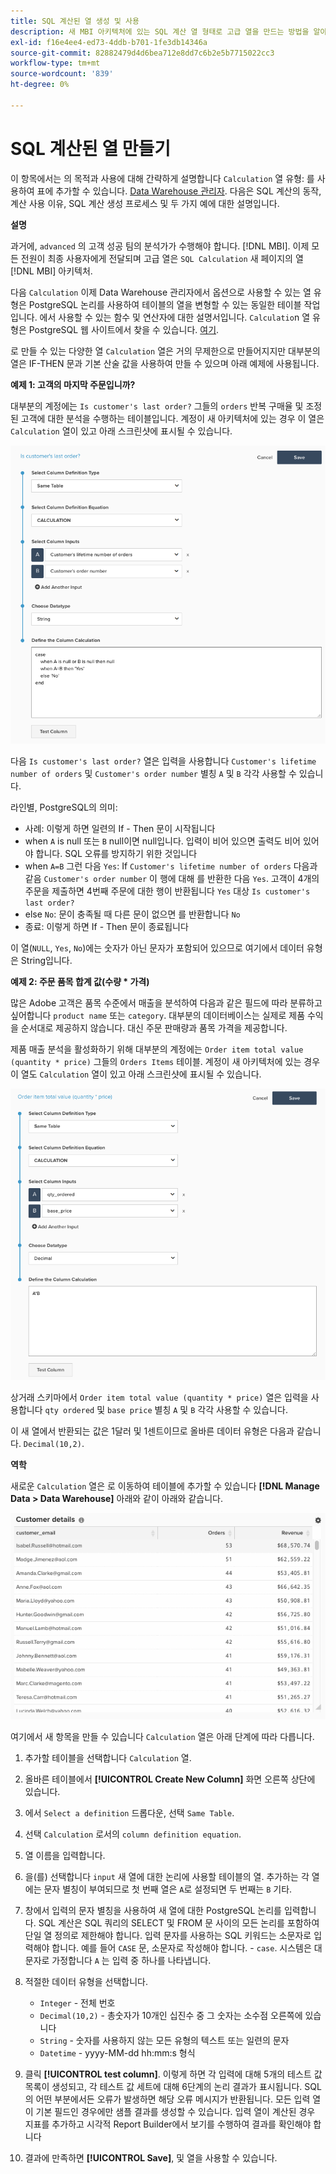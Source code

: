 ```yaml
---
title: SQL 계산된 열 생성 및 사용
description: 새 MBI 아키텍처에 있는 SQL 계산 열 형태로 고급 열을 만드는 방법을 알아봅니다.
exl-id: f16e4ee4-ed73-4ddb-b701-1fe3db14346a
source-git-commit: 82882479d4d6bea712e8dd7c6b2e5b7715022cc3
workflow-type: tm+mt
source-wordcount: '839'
ht-degree: 0%

---
```


# SQL 계산된 열 만들기

이 항목에서는 의 목적과 사용에 대해 간략하게 설명합니다 `Calculation` 열 유형: 를 사용하여 표에 추가할 수 있습니다. [Data Warehouse 관리자](../data-warehouse-mgr/tour-dwm.md). 다음은 SQL 계산의 동작, 계산 사용 이유, SQL 계산 생성 프로세스 및 두 가지 예에 대한 설명입니다.

**설명**

과거에, `advanced` 의 고객 성공 팀의 분석가가 수행해야 합니다. [!DNL MBI]. 이제 모든 전원이 최종 사용자에게 전달되며 고급 열은 `SQL Calculation` 새 페이지의 열 [!DNL MBI] 아키텍처.

다음 `Calculation` 이제 Data Warehouse 관리자에서 옵션으로 사용할 수 있는 열 유형은 PostgreSQL 논리를 사용하여 테이블의 열을 변형할 수 있는 동일한 테이블 작업입니다. 에서 사용할 수 있는 함수 및 연산자에 대한 설명서입니다. `Calculatio`n 열 유형은 PostgreSQL 웹 사이트에서 찾을 수 있습니다. [여기](https://www.postgresql.org/docs/9.6/static/functions.html).

로 만들 수 있는 다양한 열 `Calculation` 열은 거의 무제한으로 만들어지지만 대부분의 열은 IF-THEN 문과 기본 산술 값을 사용하여 만들 수 있으며 아래 예제에 사용됩니다.

**예제 1: 고객의 마지막 주문입니까?**

대부분의 계정에는 `Is customer's last order?` 그들의 `orders` 반복 구매율 및 조정된 고객에 대한 분석을 수행하는 테이블입니다. 계정이 새 아키텍처에 있는 경우 이 열은 `Calculation` 열이 있고 아래 스크린샷에 표시될 수 있습니다.

![](../../assets/Is_customer_s_last_order.png)

다음 `Is customer's last order?` 열은 입력을 사용합니다 `Customer's lifetime number of orders` 및 `Customer's order number` 별칭 `A` 및 `B` 각각 사용할 수 있습니다.

라인별, PostgreSQL의 의미:

* 사례: 이렇게 하면 일련의 If - Then 문이 시작됩니다
* when `A` is null 또는 `B` null이면 null입니다. 입력이 비어 있으면 출력도 비어 있어야 합니다. SQL 오류를 방지하기 위한 것입니다
* when `A=B` 그런 다음 `Yes`: If `Customer's lifetime number of orders` 다음과 같음 `Customer's order number` 이 행에 대해 를 반환한 다음 `Yes`. 고객이 4개의 주문을 제출하면 4번째 주문에 대한 행이 반환됩니다 `Yes` 대상 `Is customer's last order?`
* else `No`: 문이 충족될 때 다른 문이 없으면 를 반환합니다 `No`
* 종료: 이렇게 하면 If - Then 문이 종료됩니다

이 열(`NULL`, `Yes`, `No`)에는 숫자가 아닌 문자가 포함되어 있으므로 여기에서 데이터 유형은 String입니다.

**예제 2: 주문 품목 합계 값(수량 * 가격)**

많은 Adobe 고객은 품목 수준에서 매출을 분석하여 다음과 같은 필드에 따라 분류하고 싶어합니다 `product name` 또는 `category`. 대부분의 데이터베이스는 실제로 제품 수익을 순서대로 제공하지 않습니다. 대신 주문 판매량과 품목 가격을 제공합니다.

제품 매출 분석을 활성화하기 위해 대부분의 계정에는 `Order item total value (quantity * price)` 그들의 `Orders Items` 테이블. 계정이 새 아키텍처에 있는 경우 이 열도 `Calculation` 열이 있고 아래 스크린샷에 표시될 수 있습니다.

![](../../assets/Order_item_total_value.png)

상거래 스키마에서 `Order item total value (quantity * price)` 열은 입력을 사용합니다 `qty ordered` 및 `base price` 별칭 `A` 및 `B` 각각 사용할 수 있습니다.

이 새 열에서 반환되는 값은 1달러 및 1센트이므로 올바른 데이터 유형은 다음과 같습니다. `Decimal(10,2)`.

**역학**

새로운 `Calculation` 열은 로 이동하여 테이블에 추가할 수 있습니다 **[!DNL Manage Data > Data Warehouse]** 아래와 같이 아래와 같습니다.

![](../../assets/blobid2.png)

여기에서 새 항목을 만들 수 있습니다 `Calculation` 열은 아래 단계에 따라 다릅니다.

1. 추가할 테이블을 선택합니다 `Calculation` 열.
1. 올바른 테이블에서 **[!UICONTROL Create New Column]** 화면 오른쪽 상단에 있습니다.
1. 에서 `Select a definition` 드롭다운, 선택 `Same Table`.
1. 선택 `Calculation` 로서의 `column definition equation`.
1. 열 이름을 입력합니다.
1. 을(를) 선택합니다 `input` 새 열에 대한 논리에 사용할 테이블의 열. 추가하는 각 열에는 문자 별칭이 부여되므로 첫 번째 열은 `A`로 설정되면 두 번째는 `B` 기타.
1. 창에서 입력의 문자 별칭을 사용하여 새 열에 대한 PostgreSQL 논리를 입력합니다. SQL 계산은 SQL 쿼리의 SELECT 및 FROM 문 사이의 모든 논리를 포함하여 단일 열 정의로 제한해야 합니다. 입력 문자를 사용하는 SQL 키워드는 소문자로 입력해야 합니다. 예를 들어 `CASE` 문, 소문자로 작성해야 합니다. - `case`. 시스템은 대문자로 가정합니다 `A` 는 입력 중 하나를 나타냅니다.
1. 적절한 데이터 유형을 선택합니다.
   * `Integer` - 전체 번호
   * `Decimal(10,2)` - 총숫자가 10개인 십진수 중 그 숫자는 소수점 오른쪽에 있습니다
   * `String` - 숫자를 사용하지 않는 모든 유형의 텍스트 또는 일련의 문자
   * `Datetime` - yyyy-MM-dd hh:mm:s 형식

1. 클릭 **[!UICONTROL test column]**. 이렇게 하면 각 입력에 대해 5개의 테스트 값 목록이 생성되고, 각 테스트 값 세트에 대해 6단계의 논리 결과가 표시됩니다. SQL의 어떤 부분에서든 오류가 발생하면 해당 오류 메시지가 반환됩니다. 모든 입력 열이 기본 필드인 경우에만 샘플 결과를 생성할 수 있습니다. 입력 열이 계산된 경우 지표를 추가하고 시각적 Report Builder에서 보기를 수행하여 결과를 확인해야 합니다
1. 결과에 만족하면 **[!UICONTROL Save]**, 및 열을 사용할 수 있습니다.
